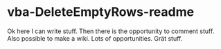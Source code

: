 # vba-DeleteEmptyRows-readme

Ok here I can write stuff.
Then there is the opportunity to comment stuff.
Also possible to make a wiki.
Lots of opportunities. Grät stuff.
